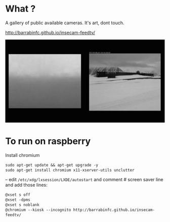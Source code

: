 # What ?


A gallery of public available cameras. It's art, dont touch.

http://barrabinfc.github.io/insecam-feedtv/

![](https://raw.githubusercontent.com/barrabinfc/insecam-feedtv/master/misc/screen.jpg)

# To run on raspberry

Install chromium

    sudo apt-get update && apt-get upgrade -y
    sudo apt-get install chromium x11-xserver-utils unclutter


– edit `/etc/xdg/lxsession/LXDE/autostart` and comment # screen saver line and add those lines:

    @xset s off
    @xset -dpms
    @xset s noblank
    @chromium --kiosk --incognito http://barrabinfc.github.io/insecam-feedtv/

